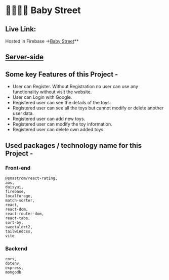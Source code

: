 # **👨‍👩‍👧‍👦 Baby Street**

## Live Link:
Hosted in Firebase ->[Baby Street](https://baby-street-client.web.app/)**

## **[Server-side](https://github.com/ifoysalahmmed/baby-street-server)**

## **Some key Features of this Project -**

- User can Register. Without Registration no user can use any functionality without visit the website.
- User can Login with Google.
- Registered user can see the details of the toys.
- Registered user can see all the toys but cannot modify or delete another user data.
- Registered user can add new toys.
- Registered user can modify the toy information.
- Registered user can delete own added toys.

## **Used packages / technology name for this Project -**

### **Front-end**

    @smastrom/react-rating,
    aos,
    daisyui,
    firebase,
    localforage,
    match-sorter,
    react,
    react-dom,
    react-router-dom,
    react-tabs,
    sort-by,
    sweetalert2,
    tailwindcss,
    vite

### **Backend**

    cors,
    dotenv,
    express,
    mongodb
